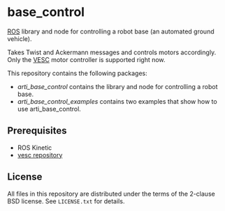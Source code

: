 # base_control

[ROS](http://wiki.ros.org/) library and node for controlling a robot base (an automated ground vehicle).

Takes Twist and Ackermann messages and controls motors accordingly. Only the [VESC](https://vesc-project.com/) motor
controller is supported right now.

This repository contains the following packages:

- *arti_base_control* contains the library and node for controlling a robot base.
- *arti_base_control_examples* contains two examples that show how to use arti_base_control.

## Prerequisites

- ROS Kinetic
- [vesc repository](https://github.com/ARTI-Robots/vesc)

## License

All files in this repository are distributed under the terms of the 2-clause BSD license. See `LICENSE.txt` for
details.
